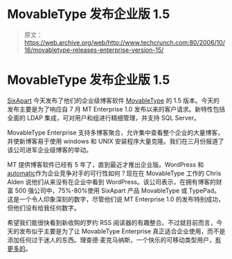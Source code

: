 # MovableType 发布企业版 1.5

> 原文：<https://web.archive.org/web/http://www.techcrunch.com:80/2006/10/16/movabletype-releases-enterprise-version-15/>

# MovableType 发布企业版 1.5

 [](https://web.archive.org/web/20220811205548/http://sixapart.com/) [SixApart](https://web.archive.org/web/20220811205548/http://sixapart.com/) 今天发布了他们的企业级博客软件 [MovableType](https://web.archive.org/web/20220811205548/http://movabletype.com/) 的 1.5 版本。今天的发布主要是为了响应自 7 月 MT Enterprise 1.0 发布以来的客户请求。新特性包括全面的 LDAP 集成，可对用户和组进行精细管理，并支持 SQL Server。

MovableType Enterprise 支持多博客聚合，允许集中查看整个企业的大量博客，并使新博客易于使用 windows 和 UNIX 安装程序大量克隆。我们在三月份报道了该公司进军企业级博客的举动。

MT 提供博客软件已经有 5 年了，直到最近才推出企业版。WordPress 和[automatic](https://web.archive.org/web/20220811205548/http://automattic.com/)作为企业竞争对手的可行性如何？现在在 MovableType 工作的 Chris Alden 说他们从来没有在企业中看到 WordPress。该公司表示，在拥有博客的财富 500 强公司中，75%-80%使用 SixApart 产品 MovableType 或 TypePad。这是一个令人印象深刻的数字，尽管他们说 MT Enterprise 1.0 的发布特别成功，但他们没有给我任何数字。

希望我们能很快看到新收购的罗约 RSS 阅读器的有趣整合。不过就目前而言，今天的发布似乎主要是为了让 MovableType Enterprise 真正适合企业使用，而不是添加任何过于迷人的东西。理查德·麦克马纳斯，一个快乐的可移动类型用户，[有更多的](https://web.archive.org/web/20220811205548/http://www.readwriteweb.com/archives/movable_type_enterprise.php)。